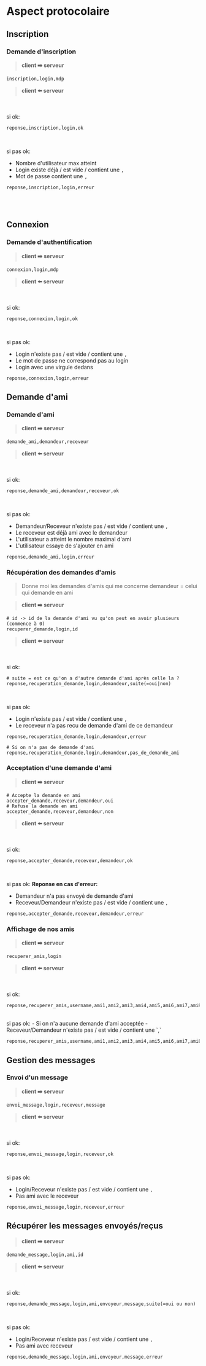 # Aspect protocolaire

## Inscription

### Demande d'inscription

> **client ➡️ serveur**
```
inscription,login,mdp
```

> **client ⬅️ serveur**
<br>

si ok:
```
reponse,inscription,login,ok
```

<br>

si pas ok:
- Nombre d'utilisateur max atteint
- Login existe déjà / est vide / contient une `,` 
- Mot de passe contient une `,`
```
reponse,inscription,login,erreur
```

<br><br>

## Connexion

### Demande d'authentification

> **client ➡️ serveur**
```
connexion,login,mdp
```

> **client ⬅️ serveur**
<br>

si ok:
```
reponse,connexion,login,ok
```

<br>

si pas ok:
- Login n'existe pas / est vide / contient une `,`
- Le mot de passe ne correspond pas au login
- Login avec une virgule dedans
```
reponse,connexion,login,erreur
```

## Demande d'ami

### Demande d'ami

> **client ➡️ serveur**
```
demande_ami,demandeur,receveur
```


> **client ⬅️ serveur**
<br>

si ok:
```
reponse,demande_ami,demandeur,receveur,ok
```

<br>

si pas ok:
- Demandeur/Receveur n'existe pas / est vide / contient une `,`
- Le receveur est déjà ami avec le demandeur
- L'utilisateur a atteint le nombre maximal d'ami
- L'utilisateur essaye de s'ajouter en ami
```
reponse,demande_ami,login,erreur
```

### Récupération des demandes d'amis
> Donne moi les demandes d'amis qui me concerne
> demandeur = celui qui demande en ami

> **client ➡️ serveur**
```
# id -> id de la demande d'ami vu qu'on peut en avoir plusieurs (commence à 0)
recuperer_demande,login,id
```

> **client ⬅️ serveur**
<br>

si ok:
```
# suite = est ce qu'on a d'autre demande d'ami après celle la ?
reponse,recuperation_demande,login,demandeur,suite(=oui|non)
```

<br>

si pas ok:
- Login n'existe pas / est vide / contient une `,`
- Le receveur n'a pas recu de demande d'ami de ce demandeur
```
reponse,recuperation_demande,login,demandeur,erreur

# Si on n'a pas de demande d'ami
reponse,recuperation_demande,login,demandeur,pas_de_demande_ami
```


### Acceptation d'une demande d'ami

> **client ➡️ serveur**
```
# Accepte la demande en ami
accepter_demande,receveur,demandeur,oui
# Refuse la demande en ami
accepter_demande,receveur,demandeur,non
```

> **client ⬅️ serveur**
<br>

si ok:
```
reponse,accepter_demande,receveur,demandeur,ok
```

<br>

si pas ok: 
**Reponse en cas d'erreur:**
- Demandeur n'a pas envoyé de demande d'ami
- Receveur/Demandeur n'existe pas / est vide / contient une `,`

```
reponse,accepter_demande,receveur,demandeur,erreur
```


### Affichage de nos amis

> **client ➡️ serveur**
```
recuperer_amis,login
```

> **client ⬅️ serveur**

<br>

si ok:
```
reponse,recuperer_amis,username,ami1,ami2,ami3,ami4,ami5,ami6,ami7,ami8,ami9,ami10
```

<br>
si pas ok:
- Si on n'a aucune demande d'ami acceptée
- Receveur/Demandeur n'existe pas / est vide / contient une `,`

```
reponse,recuperer_amis,username,ami1,ami2,ami3,ami4,ami5,ami6,ami7,ami8,ami9,ami10,erreur
```


## Gestion des messages

### Envoi d'un message

> **client ➡️ serveur**
```
envoi_message,login,receveur,message
```

> **client ⬅️ serveur**

<br>

si ok:
```
reponse,envoi_message,login,receveur,ok
```
 
<br>

si pas ok:
- Login/Receveur n'existe pas / est vide / contient une `,`
- Pas ami avec le receveur

```
reponse,envoi_message,login,receveur,erreur
```


## Récupérer les messages envoyés/reçus

> **client ➡️ serveur**
```
demande_message,login,ami,id
```

> **client ⬅️ serveur**

<br>

si ok:
```
reponse,demande_message,login,ami,envoyeur,message,suite(=oui ou non)
```

<br>

si pas ok:
- Login/Receveur n'existe pas / est vide / contient une `,`
- Pas ami avec receveur
```
reponse,demande_message,login,ami,envoyeur,message,erreur
```


